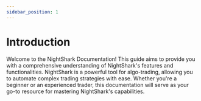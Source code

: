 ```yaml
---
sidebar_position: 1
---
```


# Introduction

Welcome to the NightShark Documentation! This guide aims to provide you with a comprehensive understanding of NightShark's features and functionalities. NightShark is a powerful tool for algo-trading, allowing you to automate complex trading strategies with ease. Whether you're a beginner or an experienced trader, this documentation will serve as your go-to resource for mastering NightShark's capabilities.